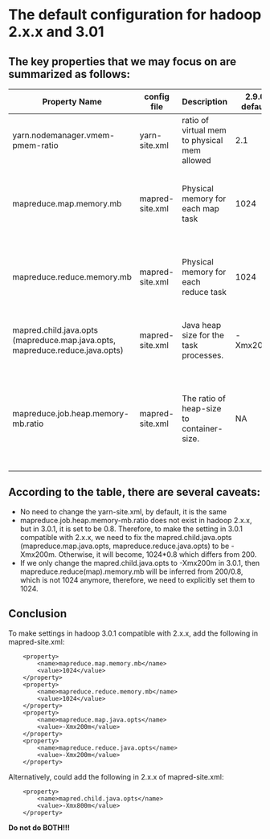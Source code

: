 # The default configuration for hadoop 2.x.x and 3.01 

## The key properties that we may focus on are summarized as follows:

| Property Name                                                                | config file     | Description                                  | 2.9.0 default | 3.0.1 default                                                                                                                                                                                                                                          |
|------------------------------------------------------------------------------|-----------------|----------------------------------------------|---------------|--------------------------------------------------------------------------------------------------------------------------------------------------------------------------------------------------------------------------------------------------------|
| yarn.nodemanager.vmem-pmem-ratio                                             | yarn-site.xml   | ratio of virtual mem to physical mem allowed | 2.1           | 2.1                                                                                                                                                                                                                                                    |
| mapreduce.map.memory.mb                                                      | mapred-site.xml | Physical memory for each map task            | 1024          | -1 (If this is not specified or is non-positive, it is inferred from mapreduce.map.java.opts and mapreduce.job.heap.memory-mb.ratio. If java-opts are also not specified, it is 1024)                                                                  |
| mapreduce.reduce.memory.mb                                                   | mapred-site.xml | Physical memory for each reduce task         | 1024          | -1 (If this is not specified or is non-positive, it is inferred from mapreduce.map.java.opts and mapreduce.job.heap.memory-mb.ratio. If java-opts are also not specified, it is 1024)                                                                  |
| mapred.child.java.opts (mapreduce.map.java.opts, mapreduce.reduce.java.opts) | mapred-site.xml | Java heap size for the task processes.       | -Xmx200m      | If -Xmx is not set, it is inferred from mapreduce.{map,reduce}.memory.mb and mapreduce.job.heap.memory-mb.ratio                                                                                                                                        |
| mapreduce.job.heap.memory-mb.ratio                                           | mapred-site.xml | The ratio of heap-size to container-size.    | NA            | 0.8 (If no -Xmx is specified, it is calculated as (mapreduce.{map,reduce}.memory.mb * mapreduce.heap.memory-mb.ratio). If -Xmx is specified but not mapreduce.{map,reduce}.memory.mb, it is calculated as (heapSize / mapreduce.heap.memory-mb.ratio). |


## According to the table, there are several caveats:

* No need to change the yarn-site.xml, by default, it is the same
* mapreduce.job.heap.memory-mb.ratio does not exist in hadoop 2.x.x, but in 3.0.1, it is set to be 0.8. Therefore, to make the setting in 3.0.1 compatible with 2.x.x, we need to fix the mapred.child.java.opts (mapreduce.map.java.opts, mapreduce.reduce.java.opts) to be -Xmx200m. Otherwise, it will become, 1024*0.8 which differs from 200. 
* If we only change the mapred.child.java.opts to -Xmx200m in 3.0.1, then mapreduce.reduce(map).memory.mb will be inferred from 200/0.8, which is not 1024 anymore, therefore, we need to explicitly set them to 1024.

## Conclusion

To make settings in hadoop 3.0.1 compatible with 2.x.x, add the following in mapred-site.xml:

		<property>
	        <name>mapreduce.map.memory.mb</name>
	        <value>1024</value>
	    </property>
	    <property>
	        <name>mapreduce.reduce.memory.mb</name>
	        <value>1024</value>
	    </property>
	    <property>
	        <name>mapreduce.map.java.opts</name>
	        <value>-Xmx200m</value>
	    </property>
	    <property>
	        <name>mapreduce.reduce.java.opts</name>
	        <value>-Xmx200m</value>
	    </property>
	
Alternatively, could add the following in 2.x.x of mapred-site.xml:
		
		<property>
	        <name>mapred.child.java.opts</name>
	        <value>-Xmx800m</value>
	    </property>

**Do not do BOTH!!!**